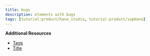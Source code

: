 ```yaml
---
title: bugs
description: elements with bugs
tags: [tutorial:product/hana_studio, tutorial:product/sapHana]
---
```


**Additional Resources**

* [Tags](tags.md)
* [Title](title.md)
